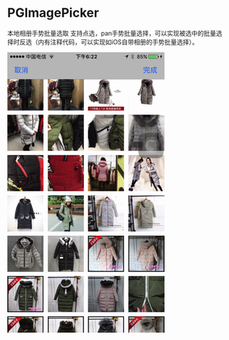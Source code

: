 # PGImagePicker
本地相册手势批量选取
支持点选，pan手势批量选择，可以实现被选中的批量选择时反选（内有注释代码，可以实现如iOS自带相册的手势批量选择）。



![image](https://github.com/bajs000/PGImagePicker/blob/master/PGImagePicker.gif)
